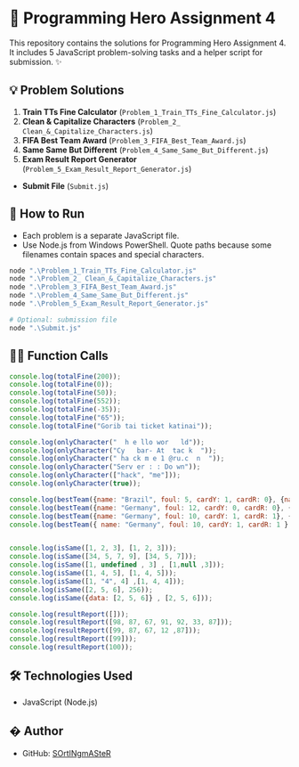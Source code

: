 # 🚀 Programming Hero Assignment 4

This repository contains the solutions for Programming Hero Assignment 4. It includes 5 JavaScript problem-solving tasks and a helper script for submission. ✨

## 💡 Problem Solutions

1. **Train TTs Fine Calculator** (`Problem_1_Train_TTs_Fine_Calculator.js`)
2. **Clean & Capitalize Characters** (`Problem_2_ Clean_&_Capitalize_Characters.js`)
3. **FIFA Best Team Award** (`Problem_3_FIFA_Best_Team_Award.js`)
4. **Same Same But Different** (`Problem_4_Same_Same_But_Different.js`)
5. **Exam Result Report Generator** (`Problem_5_Exam_Result_Report_Generator.js`)

- **Submit File** (`Submit.js`)

## 🚦 How to Run

- Each problem is a separate JavaScript file.
- Use Node.js from Windows PowerShell. Quote paths because some filenames contain spaces and special characters.

```powershell
node ".\Problem_1_Train_TTs_Fine_Calculator.js"
node ".\Problem_2_ Clean_&_Capitalize_Characters.js"
node ".\Problem_3_FIFA_Best_Team_Award.js"
node ".\Problem_4_Same_Same_But_Different.js"
node ".\Problem_5_Exam_Result_Report_Generator.js"

# Optional: submission file
node ".\Submit.js"
```

## 👨‍💻 Function Calls
```js
console.log(totalFine(200));
console.log(totalFine(0));
console.log(totalFine(50));
console.log(totalFine(552));
console.log(totalFine(-35));
console.log(totalFine("65"));
console.log(totalFine("Gorib tai ticket katinai"));

console.log(onlyCharacter("  h e llo wor   ld"));
console.log(onlyCharacter("Cy   bar- At  tac k  "));
console.log(onlyCharacter(" ha ck m e 1 @ru.c  n  "));
console.log(onlyCharacter("Serv er : : Do wn"));
console.log(onlyCharacter(["hack", "me"]));
console.log(onlyCharacter(true));

console.log(bestTeam({name: "Brazil", foul: 5, cardY: 1, cardR: 0}, {name: "Argentina", foul: 7, cardY: 0, cardR: 0}));
console.log(bestTeam({name: "Germany", foul: 12, cardY: 0, cardR: 0}, {name: "Sweden", foul: 7, cardY: 4, cardR: 1}));
console.log(bestTeam({name: "Germany", foul: 10, cardY: 1, cardR: 1}, {name: "France", foul: 10, cardY: 2, cardR: 1}));
console.log(bestTeam({ name: "Germany", foul: 10, cardY: 1, cardR: 1 },"France"));


console.log(isSame([1, 2, 3], [1, 2, 3]));
console.log(isSame([34, 5, 7, 9], [34, 5, 7]));
console.log(isSame([1, undefined , 3] , [1,null ,3]));
console.log(isSame([1, 4, 5], [1, 4, 5]));
console.log(isSame([1, "4", 4] ,[1, 4, 4]));
console.log(isSame([2, 5, 6], 256));
console.log(isSame({data: [2, 5, 6]} , [2, 5, 6]));

console.log(resultReport([]));
console.log(resultReport([98, 87, 67, 91, 92, 33, 87]));
console.log(resultReport([99, 87, 67, 12 ,87]));
console.log(resultReport([99]));
console.log(resultReport(100));
```


## 🛠️ Technologies Used

- JavaScript (Node.js)

## � Author

- GitHub: [SOrtINgmASteR](https://github.com/SOrtINgmASteR)
